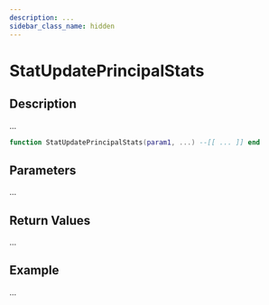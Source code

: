 ```yaml
---
description: ...
sidebar_class_name: hidden
---
```


# StatUpdatePrincipalStats

## Description

...

```lua
function StatUpdatePrincipalStats(param1, ...) --[[ ... ]] end
```

## Parameters

...

## Return Values

...

## Example

...

